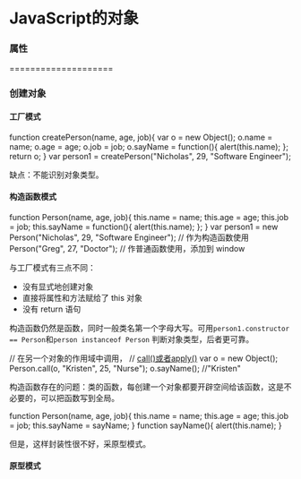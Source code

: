 JavaScript的对象
=================
### 属性


====================

### 创建对象
#### 工厂模式

  function createPerson(name, age, job){
    var o = new Object();
    o.name = name;
    o.age = age;
    o.job = job;
    o.sayName = function(){
      alert(this.name);
    };
    return o;
  }
  var person1 = createPerson("Nicholas", 29, "Software Engineer");
  
缺点：不能识别对象类型。
  
#### 构造函数模式

  function Person(name, age, job){
    this.name = name;
    this.age = age;
    this.job = job;
    this.sayName = function(){
      alert(this.name);
    };
  }
  var person1 = new Person("Nicholas", 29, "Software Engineer");  // 作为构造函数使用
  Person("Greg", 27, "Doctor"); // 作普通函数使用，添加到 window
  
与工厂模式有三点不同：
* 没有显式地创建对象
* 直接将属性和方法赋给了 this 对象
* 没有 return 语句

构造函数仍然是函数，同时一般类名第一个字母大写。可用`person1.constructor == Person`和`person instanceof Person`
判断对象类型，后者更可靠。

  // 在另一个对象的作用域中调用，
  // <a href="http://www.cnblogs.com/fighting_cp/archive/2010/09/20/1831844.html">call()或者apply()</a>
  var o = new Object();
  Person.call(o, "Kristen", 25, "Nurse");
  o.sayName(); //"Kristen"
  
构造函数存在的问题：类的函数，每创建一个对象都要开辟空间给该函数，这是不必要的，可以把函数写到全局。

  function Person(name, age, job){
    this.name = name;
    this.age = age;
    this.job = job;
    this.sayName = sayName;
  }
  function sayName(){
    alert(this.name);
  }
  
但是，这样封装性很不好，采原型模式。

#### 原型模式
